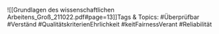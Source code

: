 
![[Grundlagen des wissenschaftlichen Arbeitens_Groß_211022.pdf#page=13]]Tags & Topics:
   #Überprüfbar
   #Verständ
   #QualitätskriterienEhrlichkeit
   #keitFairnessVerant
   #Reliabilität